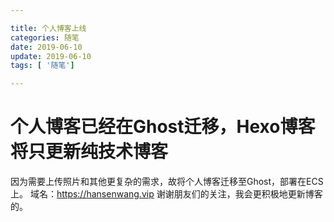 ```yaml
--- 

title: 个人博客上线
categories: 随笔
date: 2019-06-10
update: 2019-06-10
tags: [ '随笔']

---
```


# 个人博客已经在Ghost迁移，Hexo博客将只更新纯技术博客

因为需要上传照片和其他更复杂的需求，故将个人博客迁移至Ghost，部署在ECS上。
域名：https://hansenwang.vip
谢谢朋友们的关注，我会更积极地更新博客的。

<!--more-->
<!--stackedit_data:
eyJoaXN0b3J5IjpbLTI4NTU5MjIwMCwtMTYyMzc2ODAsLTEyMj
k0ODE3MTUsLTEyNDI4OTEwNzEsLTE0NjI3MDc5MDJdfQ==
-->